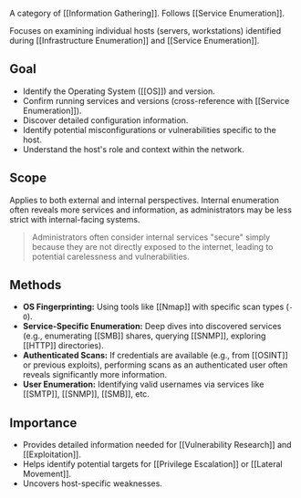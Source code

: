A category of [[Information Gathering]]. Follows [[Service Enumeration]].

Focuses on examining individual hosts (servers, workstations) identified during [[Infrastructure Enumeration]] and [[Service Enumeration]].

## Goal

- Identify the Operating System ([[OS]]) and version.
- Confirm running services and versions (cross-reference with [[Service Enumeration]]).
- Discover detailed configuration information.
- Identify potential misconfigurations or vulnerabilities specific to the host.
- Understand the host's role and context within the network.

## Scope

Applies to both external and internal perspectives. Internal enumeration often reveals more services and information, as administrators may be less strict with internal-facing systems.

> Administrators often consider internal services "secure" simply because they are not directly exposed to the internet, leading to potential carelessness and vulnerabilities.

## Methods

- **OS Fingerprinting:** Using tools like [[Nmap]] with specific scan types (`-O`).
- **Service-Specific Enumeration:** Deep dives into discovered services (e.g., enumerating [[SMB]] shares, querying [[SNMP]], exploring [[HTTP]] directories).
- **Authenticated Scans:** If credentials are available (e.g., from [[OSINT]] or previous exploits), performing scans as an authenticated user often reveals significantly more information.
- **User Enumeration:** Identifying valid usernames via services like [[SMTP]], [[SNMP]], [[SMB]], etc.

## Importance

- Provides detailed information needed for [[Vulnerability Research]] and [[Exploitation]].
- Helps identify potential targets for [[Privilege Escalation]] or [[Lateral Movement]].
- Uncovers host-specific weaknesses. 